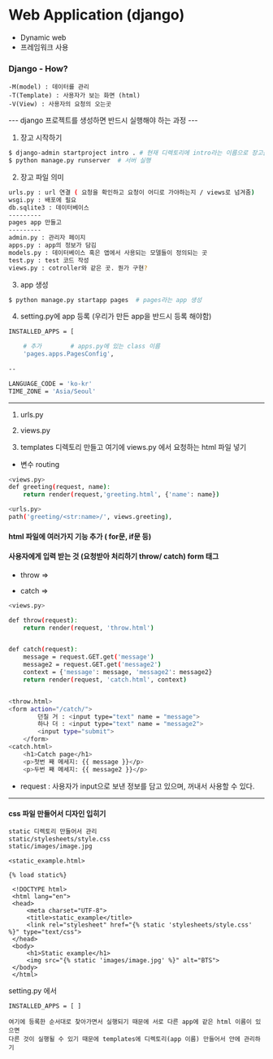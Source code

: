 # Web Application (django)

- Dynamic web
- 프레임워크 사용

### Django - How?

``` :bash
-M(model) : 데이터를 관리
-T(Template) : 사용자가 보는 화면 (html)
-V(View) : 사용자의 요청의 오는곳
```



--- django 프로젝트를 생성하면 반드시 실행해야 하는 과정 ---

1. 장고 시작하기

```bash
$ django-admin startproject intro . # 현재 디렉토리에 intro라는 이름으로 장고를 시작해라
$ python manage.py runserver  # 서버 실행
```

2. 장고 파일 의미

```bash
urls.py : url 연결 ( 요청을 확인하고 요청이 어디로 가야하는지 / views로 넘겨줌)
wsgi.py : 배포에 필요
db.sqlite3 : 데이터베이스
---------
pages app 만들고
---------
admin.py : 관리자 페이지
apps.py : app의 정보가 담김
models.py : 데이터베이스 혹은 앱에서 사용되는 모델들이 정의되는 곳
test.py : test 코드 작성
views.py : cotroller와 같은 곳. 뭔가 구현?
```

3. app 생성

```bash
$ python manage.py startapp pages  # pages라는 app 생성
```

4. setting.py에 app 등록 (우리가 만든 app을 반드시 등록 해야함)

```bash
INSTALLED_APPS = [

	# 추가        # apps.py에 있는 class 이름
    'pages.apps.PagesConfig',  
    
--

LANGUAGE_CODE = 'ko-kr'
TIME_ZONE = 'Asia/Seoul'

```



---



1. urls.py

2. views.py

3. templates 디렉토리 만들고 여기에 views.py 에서 요청하는 html 파일 넣기



- 변수 routing

```bash
<views.py>
def greeting(request, name):
    return render(request,'greeting.html', {'name': name})

<urls.py>
path('greeting/<str:name>/', views.greeting),
```



#### html 파일에 여러가지 기능 추가 ( for문, if문 등)





#### 사용자에게 입력 받는 것 (요청받아 처리하기 throw/ catch) form 태그

- throw   =>

- catch    =>

```bash
<views.py>

def throw(request):
    return render(request, 'throw.html')


def catch(request):
    message = request.GET.get('message')
    message2 = request.GET.get('message2')
    context = {'message': message, 'message2': message2}
    return render(request, 'catch.html', context)


<throw.html>
<form action="/catch/">
        던질 거 : <input type="text" name = "message">
        하나 더 : <input type="text" name = "message2">
        <input type="submit">
    </form>
<catch.html>
    <h1>Catch page</h1>
    <p>첫번 째 메세지: {{ message }}</p>
    <p>두번 째 메세지: {{ message2 }}</p> 
```

- request : 사용자가 input으로 보낸 정보를 담고 있으며, 꺼내서 사용할 수 있다.



---

#### css 파일 만들어서 디자인 입히기					

```bash
static 디렉토리 만들어서 관리
static/stylesheets/style.css
static/images/image.jpg
```

```
<static_example.html>

{% load static%}

 <!DOCTYPE html>
 <html lang="en">
 <head>
     <meta charset="UTF-8">
     <title>static_example</title>
     <link rel="stylesheet" href="{% static 'stylesheets/style.css' %}" type="text/css">
 </head>
 <body>
     <h1>Static example</h1>
     <img src="{% static 'images/image.jpg' %}" alt="BTS">
 </body>
 </html>
```



setting.py 에서 

```
INSTALLED_APPS = [ ]

여기에 등록한 순서대로 찾아가면서 실행되기 때문에 서로 다른 app에 같은 html 이름이 있으면 
다른 것이 실행될 수 있기 때문에 templates에 디렉토리(app 이름) 만들어서 안에 관리하기

```

​											
